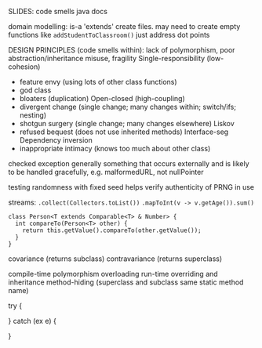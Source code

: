 <!-- SPDX-License-Identifier: zlib-acknowledgement -->

SLIDES:
code smells
java docs

domain modelling:
is-a 'extends'
create files. may need to create empty functions like `addStudentToClassroom()`
just address dot points

DESIGN PRINCIPLES (code smells within):
lack of polymorphism, poor abstraction/inheritance misuse, fragility
Single-responsibility (low-cohesion)
  - feature envy (using lots of other class functions)
  - god class
  - bloaters (duplication)
Open-closed (high-coupling)
  - divergent change (single change; many changes within; switch/ifs; nesting)
  - shotgun surgery (single change; many changes elsewhere)
Liskov
  - refused bequest (does not use inherited methods)
Interface-seg
Dependency inversion
  - inappropriate intimacy (knows too much about other class)

checked exception generally something that occurs externally and is likely to be handled gracefully, e.g. malformedURL, not nullPointer

testing randomness with fixed seed helps verify authenticity of PRNG in use

streams:
`.collect(Collectors.toList())`
`.mapToInt(v -> v.getAge()).sum()`

```
class Person<T extends Comparable<T> & Number> {
  int compareTo(Person<T> other) {
    return this.getValue().compareTo(other.getValue());
  }
}
```

covariance (returns subclass)
contravariance (returns superclass)

compile-time polymorphism overloading
run-time overriding and inheritance
method-hiding (superclass and subclass same static method name)

try {

} catch (ex e)
{

}
